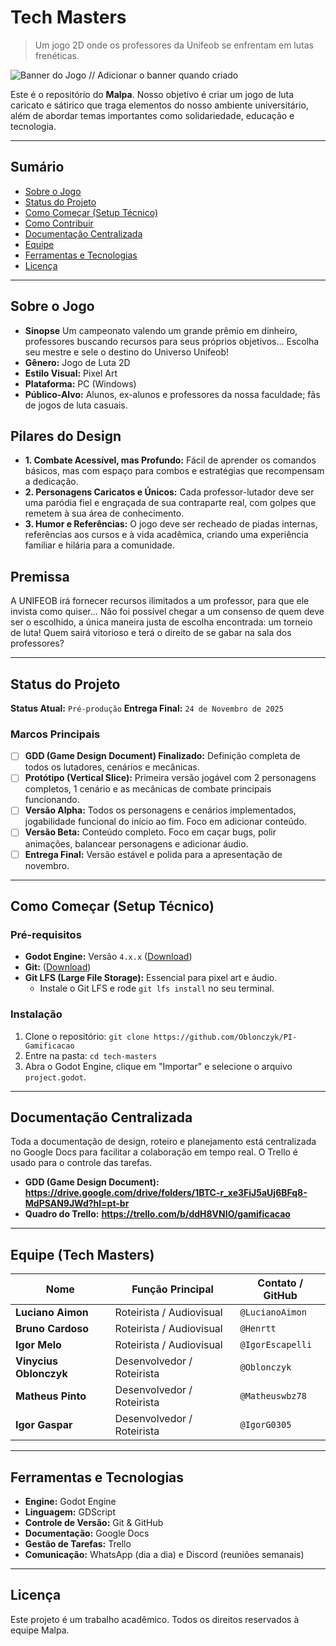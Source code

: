 # Tech Masters

> Um jogo 2D onde os professores da Unifeob se enfrentam em lutas frenéticas.

![Banner do Jogo](...) // Adicionar o banner quando criado

Este é o repositório do **Malpa**. Nosso objetivo é criar um jogo de luta caricato e sátirico que traga elementos do nosso ambiente universitário, além de abordar temas importantes como solidariedade, educação e tecnologia.

---
## Sumário
* [Sobre o Jogo](#-sobre-o-jogo)
* [Status do Projeto](#-status-do-projeto)
* [Como Começar (Setup Técnico)](#-como-começar-setup-técnico)
* [Como Contribuir](#-como-contribuir)
* [Documentação Centralizada](#-documentação-centralizada)
* [Equipe](#-equipe)
* [Ferramentas e Tecnologias](#️-ferramentas-e-tecnologias)
* [Licença](#-licença)
  
---

## Sobre o Jogo

* **Sinopse** Um campeonato valendo um grande prêmio em dinheiro, professores buscando recursos para seus próprios objetivos... Escolha seu mestre e sele o destino do Universo Unifeob!
* **Gênero:** Jogo de Luta 2D
* **Estilo Visual:** Pixel Art
* **Plataforma:** PC (Windows)
* **Público-Alvo:** Alunos, ex-alunos e professores da nossa faculdade; fãs de jogos de luta casuais.

## Pilares do Design

* **1. Combate Acessível, mas Profundo:** Fácil de aprender os comandos básicos, mas com espaço para combos e estratégias que recompensam a dedicação.
* **2. Personagens Caricatos e Únicos:** Cada professor-lutador deve ser uma paródia fiel e engraçada de sua contraparte real, com golpes que remetem à sua área de conhecimento.
* **3. Humor e Referências:** O jogo deve ser recheado de piadas internas, referências aos cursos e à vida acadêmica, criando uma experiência familiar e hilária para a comunidade.

## Premissa
A UNIFEOB irá fornecer recursos ilimitados a um professor, para que ele invista como quiser... Não foi possível chegar a um consenso de quem deve ser o escolhido, a única maneira justa de escolha encontrada: um torneio de luta! Quem sairá vitorioso e terá o direito de se gabar na sala dos professores?

---

## Status do Projeto

**Status Atual:** `Pré-produção`
**Entrega Final:** `24 de Novembro de 2025`

### Marcos Principais
- [ ] **GDD (Game Design Document) Finalizado:** Definição completa de todos os lutadores, cenários e mecânicas.
- [ ] **Protótipo (Vertical Slice):** Primeira versão jogável com 2 personagens completos, 1 cenário e as mecânicas de combate principais funcionando.
- [ ] **Versão Alpha:** Todos os personagens e cenários implementados, jogabilidade funcional do início ao fim. Foco em adicionar conteúdo.
- [ ] **Versão Beta:** Conteúdo completo. Foco em caçar bugs, polir animações, balancear personagens e adicionar áudio.
- [ ] **Entrega Final:** Versão estável e polida para a apresentação de novembro.

---

## Como Começar (Setup Técnico)

### Pré-requisitos
* **Godot Engine:** Versão `4.x.x` ([Download](https://godotengine.org/))
* **Git:** ([Download](https://git-scm.com/))
* **Git LFS (Large File Storage):** Essencial para pixel art e áudio.
    * Instale o Git LFS e rode `git lfs install` no seu terminal.

### Instalação
1.  Clone o repositório: `git clone https://github.com/Oblonczyk/PI-Gamificacao`
2.  Entre na pasta: `cd tech-masters`
3.  Abra o Godot Engine, clique em "Importar" e selecione o arquivo `project.godot`.

---

## Documentação Centralizada

Toda a documentação de design, roteiro e planejamento está centralizada no Google Docs para facilitar a colaboração em tempo real. O Trello é usado para o controle das tarefas.

* **GDD (Game Design Document):** **https://drive.google.com/drive/folders/1BTC-r_xe3FiJ5aUj6BFq8-MdPSAN9JWd?hl=pt-br**
* **Quadro do Trello:** **https://trello.com/b/ddH8VNIO/gamificacao**

---

## Equipe (Tech Masters)

| Nome | Função Principal | Contato / GitHub |
|---|---|---|
| **Luciano Aimon** | Roteirista / Audiovisual | `@LucianoAimon` |
| **Bruno Cardoso** | Roteirista / Audiovisual | `@Henrtt` |
| **Igor Melo** | Roteirista / Audiovisual | `@IgorEscapelli` |
| **Vinycius Oblonczyk** | Desenvolvedor / Roteirista | `@Oblonczyk` |
| **Matheus Pinto** | Desenvolvedor / Roteirista | `@Matheuswbz78` |
| **Igor Gaspar** | Desenvolvedor / Roteirista | `@IgorG0305` |

---

## Ferramentas e Tecnologias

* **Engine:** Godot Engine
* **Linguagem:** GDScript
* **Controle de Versão:** Git & GitHub
* **Documentação:** Google Docs
* **Gestão de Tarefas:** Trello
* **Comunicação:** WhatsApp (dia a dia) e Discord (reuniões semanais)

---

## Licença

Este projeto é um trabalho acadêmico. Todos os direitos reservados à equipe Malpa.
